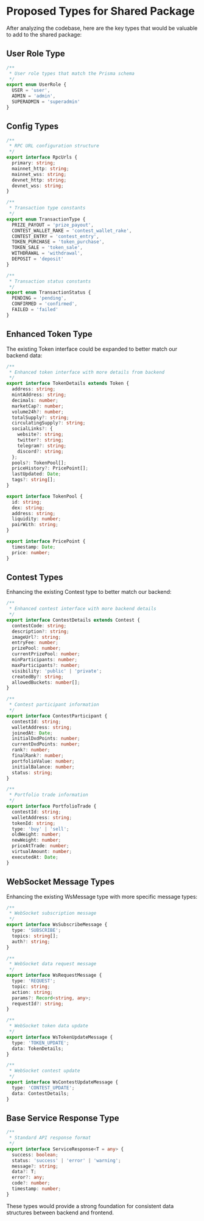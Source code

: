 # Proposed Types for Shared Package

After analyzing the codebase, here are the key types that would be valuable to add to the shared package:

## User Role Type

```typescript
/**
 * User role types that match the Prisma schema
 */
export enum UserRole {
  USER = 'user',
  ADMIN = 'admin',
  SUPERADMIN = 'superadmin'
}
```

## Config Types

```typescript
/**
 * RPC URL configuration structure
 */
export interface RpcUrls {
  primary: string;
  mainnet_http: string;
  mainnet_wss: string;
  devnet_http: string;
  devnet_wss: string;
}

/**
 * Transaction type constants
 */
export enum TransactionType {
  PRIZE_PAYOUT = 'prize_payout',
  CONTEST_WALLET_RAKE = 'contest_wallet_rake',
  CONTEST_ENTRY = 'contest_entry',
  TOKEN_PURCHASE = 'token_purchase',
  TOKEN_SALE = 'token_sale',
  WITHDRAWAL = 'withdrawal',
  DEPOSIT = 'deposit'
}

/**
 * Transaction status constants
 */
export enum TransactionStatus {
  PENDING = 'pending',
  CONFIRMED = 'confirmed',
  FAILED = 'failed'
}
```

## Enhanced Token Type

The existing Token interface could be expanded to better match our backend data:

```typescript
/**
 * Enhanced token interface with more details from backend
 */
export interface TokenDetails extends Token {
  address: string;
  mintAddress: string;
  decimals: number;
  marketCap?: number;
  volume24h?: number;
  totalSupply?: string;
  circulatingSupply?: string;
  socialLinks?: {
    website?: string;
    twitter?: string;
    telegram?: string;
    discord?: string;
  };
  pools?: TokenPool[];
  priceHistory?: PricePoint[];
  lastUpdated: Date;
  tags?: string[];
}

export interface TokenPool {
  id: string;
  dex: string;
  address: string;
  liquidity: number;
  pairWith: string;
}

export interface PricePoint {
  timestamp: Date;
  price: number;
}
```

## Contest Types

Enhancing the existing Contest type to better match our backend:

```typescript
/**
 * Enhanced contest interface with more backend details
 */
export interface ContestDetails extends Contest {
  contestCode: string;
  description?: string;
  imageUrl?: string;
  entryFee: number;
  prizePool: number;
  currentPrizePool: number;
  minParticipants: number;
  maxParticipants?: number;
  visibility: 'public' | 'private';
  createdBy?: string;
  allowedBuckets: number[];
}

/**
 * Contest participant information
 */
export interface ContestParticipant {
  contestId: string;
  walletAddress: string;
  joinedAt: Date;
  initialDxdPoints: number;
  currentDxdPoints: number;
  rank?: number;
  finalRank?: number;
  portfolioValue: number;
  initialBalance: number;
  status: string;
}

/**
 * Portfolio trade information
 */
export interface PortfolioTrade {
  contestId: string;
  walletAddress: string;
  tokenId: string;
  type: 'buy' | 'sell';
  oldWeight: number;
  newWeight: number;
  priceAtTrade: number;
  virtualAmount: number;
  executedAt: Date;
}
```

## WebSocket Message Types

Enhancing the existing WsMessage type with more specific message types:

```typescript
/**
 * WebSocket subscription message
 */
export interface WsSubscribeMessage {
  type: 'SUBSCRIBE';
  topics: string[];
  auth?: string;
}

/**
 * WebSocket data request message
 */
export interface WsRequestMessage {
  type: 'REQUEST';
  topic: string;
  action: string;
  params?: Record<string, any>;
  requestId?: string;
}

/**
 * WebSocket token data update
 */
export interface WsTokenUpdateMessage {
  type: 'TOKEN_UPDATE';
  data: TokenDetails;
}

/**
 * WebSocket contest update
 */
export interface WsContestUpdateMessage {
  type: 'CONTEST_UPDATE';
  data: ContestDetails;
}
```

## Base Service Response Type

```typescript
/**
 * Standard API response format
 */
export interface ServiceResponse<T = any> {
  success: boolean;
  status: 'success' | 'error' | 'warning';
  message?: string;
  data?: T;
  error?: any;
  code?: number;
  timestamp: number;
}
```

These types would provide a strong foundation for consistent data structures between backend and frontend.